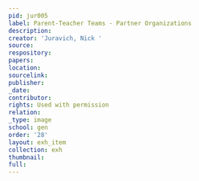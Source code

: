 ```yaml
---
pid: jur005
label: Parent-Teacher Teams - Partner Organizations
description:
creator: 'Juravich, Nick '
source:
respository:
papers:
location:
sourcelink:
publisher:
_date:
contributor:
rights: Used with permission
relation:
_type: image
school: gen
order: '28'
layout: exh_item
collection: exh
thumbnail:
full:
---
```

